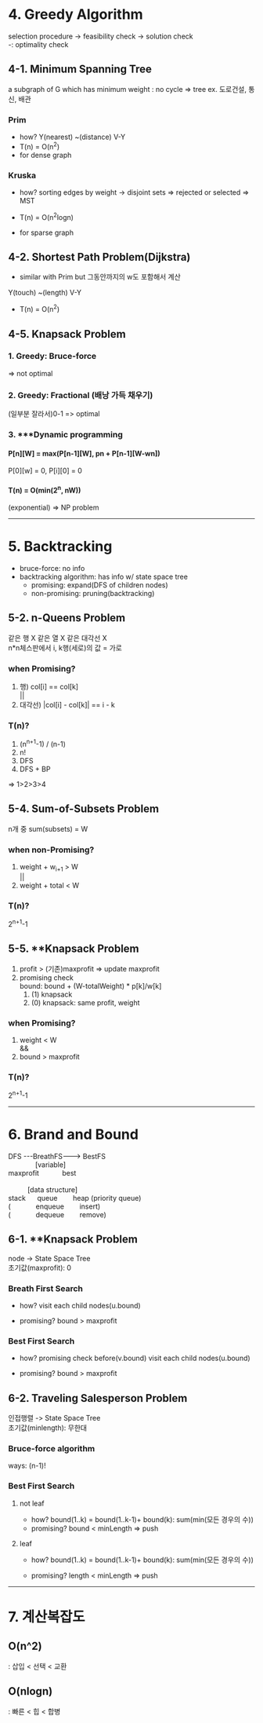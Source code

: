 # 4. Greedy Algorithm
selection procedure -> feasibility check -> solution check<Br/>
-: optimality check

## 4-1.  Minimum Spanning Tree

a subgraph of G which has minimum weight : no cycle => tree ex. 도로건설, 통신, 배관<Br/>

### Prim

* how? Y(nearest) ~(distance) V-Y <br/>
* T(n) = O(n<sup>2</sup>)
* for dense graph 

### Kruska

* how? sorting edges by weight -> disjoint sets => rejected or selected => MST<br/>

* T(n) = O(n<sup>2</sup>logn)

* for sparse graph 

## 4-2. Shortest Path Problem(Dijkstra) 

* similar with Prim but 그동안까지의 w도 포함해서 계산

Y(touch) ~(length) V-Y <br/>

* T(n) = O(n<sup>2</sup>)

## 4-5. Knapsack Problem

### 1. Greedy: Bruce-force 

=> not optimal

### 2. Greedy: Fractional (배낭 가득 채우기)

(일부분 잘라서)0-1 => optimal

### 3. ***Dynamic programming

#### P[n][W] = max(P[n-1][W], pn + P[n-1][W-wn])

P[0][w] = 0, P[i][0] = 0

#### T(n) = O(min(2<sup>n</sup>, nW))

(exponential) => NP problem

<hr/>

# 5. Backtracking 

* bruce-force: no info
* backtracking algorithm: has info w/ state space tree
    - promising: expand(DFS of children nodes) 
    - non-promising: pruning(backtracking)

## 5-2. n-Queens Problem

같은 행 X 같은 열 X 같은 대각선 X<Br/>
n*n체스판에서 i, k행(세로)의 값 = 가로

### when Promising?

1. 행) col[i] == col[k] <br/>||
2. 대각선) |col[i] - col[k]| == i - k

### T(n)?

1. (n<sup>n+1</sup>-1) / (n-1)
2. n!
3. DFS
4. DFS + BP

=> 1>2>3>4

## 5-4. Sum-of-Subsets Problem

n개 중 sum(subsets) = W

### when non-Promising?

1. weight + w<sub>i+1</sub> > W <br/>||
2. weight + total < W

### T(n)?

2<sup>n+1</sup>-1

## 5-5. **Knapsack Problem

1. profit > (기존)maxprofit => update maxprofit 
2. promising check<br/>bound: bound + (W-totalWeight) * p[k]/w[k]
    1. (1) knapsack
    2. (0) knapsack: same profit, weight

### when Promising?

1. weight < W<br/>&&
2. bound > maxprofit

### T(n)?

2<sup>n+1</sup>-1

<hr/>

# 6. Brand and Bound 

DFS ---BreathFS--->  BestFS<br/>
&nbsp; &nbsp; &nbsp; &nbsp; &nbsp; &nbsp; &nbsp; [variable]<br/>
maxprofit&nbsp; &nbsp; &nbsp; &nbsp; &nbsp; &nbsp; best <Br/><br/>
&nbsp; &nbsp; &nbsp; &nbsp; &nbsp; [data structure]<br/>stack&nbsp; &nbsp; &nbsp; queue&nbsp; &nbsp; &nbsp; &nbsp; heap (priority queue)<Br/>
(       &nbsp; &nbsp; &nbsp; &nbsp; &nbsp; &nbsp; enqueue&nbsp; &nbsp; &nbsp; &nbsp; insert)<Br/>
(       &nbsp; &nbsp; &nbsp; &nbsp; &nbsp; &nbsp; dequeue&nbsp; &nbsp; &nbsp; &nbsp; remove)

## 6-1. **Knapsack Problem

node -> State Space Tree<br/>
초기값(maxprofit): 0

### Breath First Search

* how? visit each child nodes(u.bound)

* promising? bound > maxprofit

### Best First Search

* how? promising check before(v.bound) visit each child nodes(u.bound)

* promising? bound > maxprofit

## 6-2. Traveling Salesperson Problem

인접행렬 -> State Space Tree<br/>
초기값(minlength): 무한대

### Bruce-force algorithm

ways: (n-1)!

### Best First Search

1. not leaf
    - how? bound(1..k) = bound(1..k-1)+ bound(k): sum(min(모든 경우의 수))
    - promising? bound < minLength => push
2. leaf

    - how? bound(1..k) = bound(1..k-1)+ bound(k): sum(min(모든 경우의 수))

    - promising? length < minLength => push

<hr/>

# 7. 계산복잡도

## O(n^2)

: 삽입 < 선택 <  교환

## O(nlogn)

: 빠른 < 힙 < 합병
